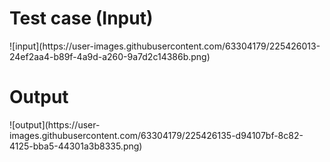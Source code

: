 <h1>Test case (Input)</h1>
![input](https://user-images.githubusercontent.com/63304179/225426013-24ef2aa4-b89f-4a9d-a260-9a7d2c14386b.png)

<h1>Output</h1>
![output](https://user-images.githubusercontent.com/63304179/225426135-d94107bf-8c82-4125-bba5-44301a3b8335.png)
